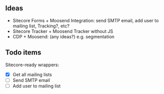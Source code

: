 ﻿## Ideas
- Sitecore Forms + Moosend Integration: send SMTP email, add user to mailing list, Tracking?, etc?
- Sitecore Tracker + Moosend Tracker without JS
- CDP + Moosend: (any ideas?) e.g. segmentation

## Todo items
Sitecore-ready wrappers:
- [x] Get all mailing lists
- [ ] Send SMTP email
- [ ] Add user to mailing list